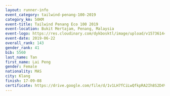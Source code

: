 ```yaml
--- 
layout: runner-info 
event_category: tailwind-penang-100-2019 
category_km: 50KM 
event-title: Tailwind Penang Eco 100 2019 
event-location: Bukit Mertajam, Penang, Malaysia 
event-logo: https://res.cloudinary.com/dykbosktl/image/upload/v1573614442/Logo/Logo_gqlzi3.jpg 
event-date: 2019-06-22 
overall_rank: 143
gender_rank: 41
bib: 5560
last_name: Tan
first_name: Lai Peng
gender: Female
nationality: MAS
city: Klang
finish: 17-09-08
certificate: https://drive.google.com/file/d/1v1LH7fCiLwQfkpRA2Ih8S2D4VKNHbC3v/view?usp=sharing
--- 
```

